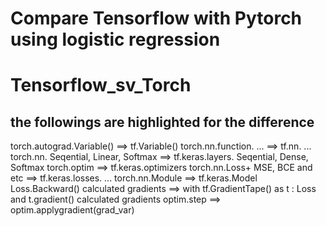 # Compare Tensorflow with Pytorch using logistic regression
# Tensorflow_sv_Torch
## the followings are highlighted for the difference

torch.autograd.Variable() ==> tf.Variable()
torch.nn.function. ...    ==> tf.nn. ...
torch.nn. Seqential, Linear, Softmax ==> tf.keras.layers. Seqential, Dense, Softmax
torch.optim              ==> tf.keras.optimizers
torch.nn.Loss+ MSE, BCE and etc ==> tf.keras.losses. ...
torch.nn.Module ==> tf.keras.Model
Loss.Backward() calculated gradients ==> with tf.GradientTape() as t : Loss and t.gradient() calculated gradients
optim.step    ==> optim.applygradient(grad_var)
